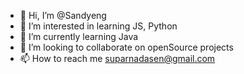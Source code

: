 - 👋 Hi, I’m @Sandyeng
- 👀 I’m interested in learning JS, Python
- 🌱 I’m currently learning Java
- 💞️ I’m looking to collaborate on openSource projects
- 📫 How to reach me suparnadasen@gmail.com

<!---
Sandyeng/Sandyeng is a ✨ special ✨ repository because its `README.md` (this file) appears on your GitHub profile.
You can click the Preview link to take a look at your changes.
--->
